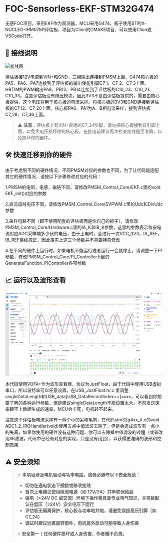 # FOC-Sensorless-EKF-STM32G474

无感FOC项目，采用EKF作为观测器，MCU采用G474，板子使用ST的X-NUCLEO-IHM07M1评估板，项目为Clion的CMAKE项目，可以使用Clion或VSCode打开。

## 🔌 **接线说明**

![接线图](images/接线图.png)

评估板接12V电源到VIN+和GND，三相输出连接到PMSM上面，G474核心板的PA5、PA6、PA7连接到了评估板的输出使能引脚C7_1、C7_2、C7_3上面。HRTIM的PWM输出PA8、PB12、PB14连接到了评估板的C10_23、C10_21、C10_33。注意评估板没有降压模块，因此3V3不是由评估板提供的，需要由核心板提供，这个电压将用于核心板的电流采样。将核心板的3V3和GND连接到评估板的C7_12、C7_20上面。核心板PA0、PA1为A、B相电流采样，接到评估板C7_28、C7_36上面。

> ⚠️ **注意**：评估板上有VIN+直连的C7_24引脚，请勿把核心板接到该引脚上面，以免大电压损坏你的核心板。在接电前建议再次检查接线是否准确，以免损坏你的器件。

## 🛠️ **快速迁移到你的硬件**

由于考虑到不同的硬件情况，不同PMSM对应的参数也不同，为了让代码能适配其它的硬件情况，请按以下步骤修改对应的代码：

1.PMSM的电阻，电感，磁链不同，请修改PMSM_Control_Core/EKF.c里的void EKF_init()对应的参数

2.直流母线电压不同，请修改PMSM_Control_Core/SVPWM.c里的Udc和DivUdc参数

3.采样电路不同（即不使用配套的评估板而是你自己的板子），请修改PMSM_Control_Core/Hardware.c里的IA_K和IB_K参数，这里的参数表示每安电流对应ADC采样端多少伏的电压，由于上电时，会进行一次VCC_3V3，IA_REF，IB_REF离线校正，因此事实上这三个参数并不需要特意修改

4.在不同的硬件上运行时，如果电机不能运行或者运行一会就停止，请调整一下PI参数，修改PMSM_Control_Core/PI_Controller.h里的GenerateFunction_PIController各项参数

## 📈 **运行以及波形查看**

![运行时波形](images/运行时波形.png)

本代码使用VOFA+作为波形查看器，协议为JustFloat，由于代码中使用USB虚拟串口，所以波特率可以任意设置。在USB_JustFloat.h/.c 里调整singleDataLength和USB_data[USB_DataRecordIndex++]=xxx，可以看到你想要了解的各种运行参数，但是建议singleDataLength不能设置太大，不然发送速率跟不上数据生成的速率，MCU会卡死，电机转不起来。

注意这个评估板电流采样有一两个小的尖峰毛刺，在代码stm32g4xx_it.c的void ADC1_2_IRQHandler(void)使用五点中值滤波去除了，但是会造成波形有一点小的失真，如果你使用的硬件没有这种问题，你可以去除掉中值滤波的过程（或者改用IIR滤波，代码中已经有对应的实现，只是没有用到），以获得更准确的波形和控制效果

## ⚠️ **安全须知**

> 🔥 **本项目涉及电机驱动与功率电路，请务必遵守以下安全规范：**
>
> - **切勿在通电状态下插拔或修改接线**  
> - **首次上电建议使用限流电源（如 12V/2A）并串联保险丝**  
> - **强电（>24V DC 或交流）环境下操作需具备专业电气知识，本项目默认在低压（≤24V）安全电压下运行**  
> - **评估板无隔离保护，核心板与功率地共地，请避免误接高压引脚（如 C7_24）**  
> - **调试时建议远离旋转部件，电机意外启动可能导致人身伤害**
>
> ⚡ **安全第一！任何硬件损坏或人身伤害，作者概不负责。**